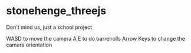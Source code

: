 # stonehenge_threejs
Don't mind us, just a school project

WASD to move the camera
A E to do barrelrolls
Arrow Keys to change the camera orientation
